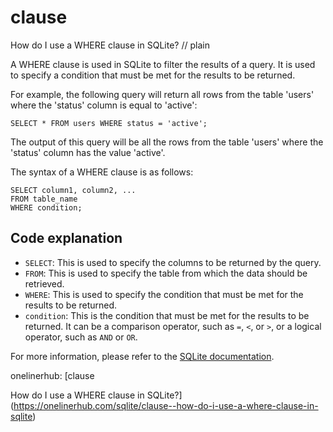 # clause

How do I use a WHERE clause in SQLite?
// plain

A WHERE clause is used in SQLite to filter the results of a query. It is used to specify a condition that must be met for the results to be returned.

For example, the following query will return all rows from the table 'users' where the 'status' column is equal to 'active':

```
SELECT * FROM users WHERE status = 'active';
```

The output of this query will be all the rows from the table 'users' where the 'status' column has the value 'active'.

The syntax of a WHERE clause is as follows:

```
SELECT column1, column2, ...
FROM table_name
WHERE condition;
```

## Code explanation


- `SELECT`: This is used to specify the columns to be returned by the query.
- `FROM`: This is used to specify the table from which the data should be retrieved.
- `WHERE`: This is used to specify the condition that must be met for the results to be returned.
- `condition`: This is the condition that must be met for the results to be returned. It can be a comparison operator, such as `=`, `<`, or `>`, or a logical operator, such as `AND` or `OR`.

For more information, please refer to the [SQLite documentation](https://www.sqlite.org/lang_select.html).

onelinerhub: [clause

How do I use a WHERE clause in SQLite?](https://onelinerhub.com/sqlite/clause--how-do-i-use-a-where-clause-in-sqlite)